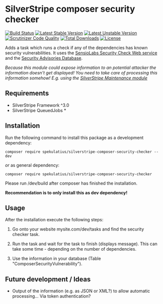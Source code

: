 # SilverStripe composer security checker

[![Build Status](https://api.travis-ci.org/spekulatius/silverstripe-composer-security-checker.svg?branch=master)](https://travis-ci.org/spekulatius/silverstripe-composer-security-checker)
[![Latest Stable Version](https://poser.pugx.org/spekulatius/silverstripe-composer-security-checker/version.svg)](https://github.com/spekulatius/silverstripe-composer-security-checker/releases)
[![Latest Unstable Version](https://poser.pugx.org/spekulatius/silverstripe-composer-security-checker/v/unstable.svg)](https://packagist.org/packages/spekulatius/silverstripe-composer-security-checker)
[![Scrutinizer Code Quality](https://img.shields.io/scrutinizer/g/spekulatius/silverstripe-composer-security-checker.svg)](https://scrutinizer-ci.com/g/spekulatius/silverstripe-composer-security-checker?branch=master)
[![Total Downloads](https://poser.pugx.org/spekulatius/silverstripe-composer-security-checker/downloads.svg)](https://packagist.org/packages/spekulatius/silverstripe-composer-security-checker)
[![License](https://poser.pugx.org/spekulatius/silverstripe-composer-security-checker/license.svg)](https://github.com/spekulatius/silverstripe-composer-security-checker/blob/master/license.md)

Adds a task which runs a check if any of the dependencies has known security vulnerabilities. It uses the
[SensioLabs Security Check Web service][1] and the [Security Advisories Database][2].

*Because this module could expose information to an potential attacker the information doesn't get displayed!
You need to take care of processing this information somehow! E.g. using the [SilverStripe Maintenance module](https://github.com/FriendsOfSilverStripe/silverstripe-maintenance)*

## Requirements

* SilverStripe Framework ^3.0
* SilverStripe QueuedJobs *

## Installation

Run the following command to install this package as a development dependency:
   ```
   composer require spekulatius/silverstripe-composer-security-checker --dev
   ```

*or* as general dependency:

   ```
   composer require spekulatius/silverstripe-composer-security-checker
   ```

Please run /dev/build after composer has finished the installation.

**Recommendation is to only install this as dev dependency!**

## Usage

After the installation execute the following steps:

1. Go onto your website mysite.com/dev/tasks and find the security checker task.

2. Run the task and wait for the task to finish (displays message). This can take some time - depending on the number of dependencies.

3. Use the information in your database (Table "ComposerSecurityVulnerability").

Future development / Ideas
--------------------------

* Output of the information (e.g. as JSON or XML?) to allow automatic processing... Via token authentication?


[1]: http://security.sensiolabs.org/
[2]: https://github.com/FriendsOfPHP/security-advisories
